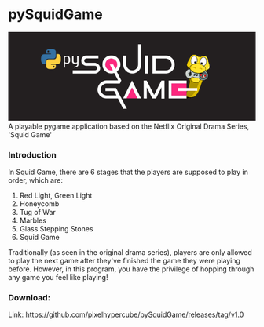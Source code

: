 # pySquidGame

![Logo](/assets/img/titleLogo.png)
<br>
A playable pygame application based on the Netflix Original Drama Series, 'Squid Game'

### Introduction
In Squid Game, there are 6 stages that the players are supposed to play in order, which are:
1. Red Light, Green Light
2. Honeycomb
3. Tug of War
4. Marbles
5. Glass Stepping Stones
6. Squid Game

Traditionally (as seen in the original drama series), players are only allowed to play the next game after they've finished the game they were playing before. However, in this program, you have the privilege of hopping through any game you feel like playing!

### Download:
Link: https://github.com/pixelhypercube/pySquidGame/releases/tag/v1.0

<!-- ## How to play:

#### Red Light Green Light

Run as fast as possible to the finish line before the time runs out!

When the doll looks at you, freeze! Otherwise, you'll be eliminated!

#### Controls (in-game)
| Key  | Function |
| --- | --- |
| W | Move forward (press W repeatedly to increase acceleration) |
| A | Move left |
| S | Move backward |
| D | Move right |
| Esc / P | Pause / Resume game |

### Title Screen
![Title Screen](/assets/img/readmeTitleScreen.png)
### Stage Selection
![Stage Selection](/assets/img/readmeStages.png)
### Red Light Green Light
![Red Light Green Light](/assets/img/readmeRedLightGreenLight.png) -->
